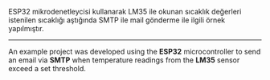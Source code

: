 ESP32 mikrodenetleycisi kullanarak LM35 ile okunan sıcaklık değerleri istenilen sıcaklığı aştığında SMTP ile mail gönderme ile ilgili örnek yapılmıştır.

--------------------------------------------------------------------------------------------------------------------------------------------------------

An example project was developed using the **ESP32** microcontroller to send an email via **SMTP** when temperature readings from the **LM35** sensor exceed a set threshold.
